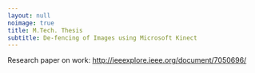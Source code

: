 ```yaml
---
layout: null
noimage: true
title: M.Tech. Thesis
subtitle: De-fencing of Images using Microsoft Kinect
---
```

Research paper on work: http://ieeexplore.ieee.org/document/7050696/
